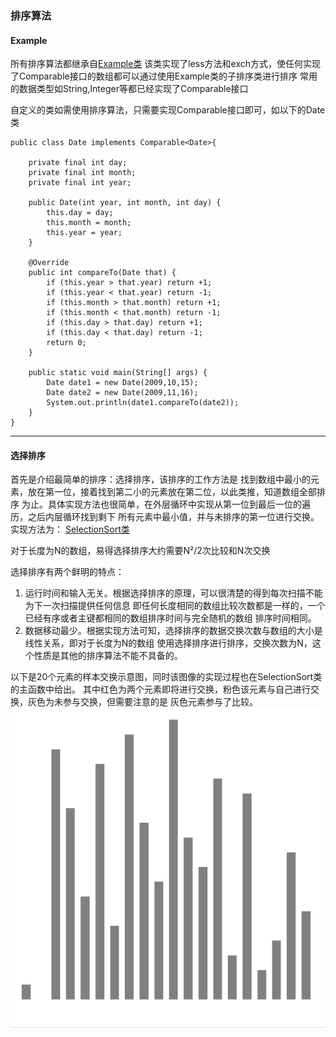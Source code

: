 ### 排序算法

#### Example
所有排序算法都继承自[Example类](https://github.com/SunDDD/Sort/blob/master/src/com/algorithms/sort/Example.java)
该类实现了less方法和exch方式，使任何实现了Comparable接口的数组都可以通过使用Example类的子排序类进行排序
常用的数据类型如String,Integer等都已经实现了Comparable接口

自定义的类如需使用排序算法，只需要实现Comparable接口即可，如以下的Date类
```code
public class Date implements Comparable<Date>{

    private final int day;
    private final int month;
    private final int year;

    public Date(int year, int month, int day) {
        this.day = day;
        this.month = month;
        this.year = year;
    }

    @Override
    public int compareTo(Date that) {
        if (this.year > that.year) return +1;
        if (this.year < that.year) return -1;
        if (this.month > that.month) return +1;
        if (this.month < that.month) return -1;
        if (this.day > that.day) return +1;
        if (this.day < that.day) return -1;
        return 0;
    }

    public static void main(String[] args) {
        Date date1 = new Date(2009,10,15);
        Date date2 = new Date(2009,11,16);
        System.out.println(date1.compareTo(date2));
    }
}
```

---

#### 选择排序
首先是介绍最简单的排序：选择排序，该排序的工作方法是
找到数组中最小的元素，放在第一位，接着找到第二小的元素放在第二位，以此类推，知道数组全部排序
为止。具体实现方法也很简单，在外层循环中实现从第一位到最后一位的遍历，之后内层循环找到剩下
所有元素中最小值，并与未排序的第一位进行交换。实现方法为：
[SelectionSort类](https://github.com/SunDDD/Sort/blob/master/src/com/algorithms/sort/selection/SelectionSort.java) <br>

对于长度为N的数组，易得选择排序大约需要N²/2次比较和N次交换

选择排序有两个鲜明的特点：
1. 运行时间和输入无关。根据选择排序的原理，可以很清楚的得到每次扫描不能为下一次扫描提供任何信息
即任何长度相同的数组比较次数都是一样的，一个已经有序或者主键都相同的数组排序时间与完全随机的数组
排序时间相同。
2. 数据移动最少。根据实现方法可知，选择排序的数据交换次数与数组的大小是线性关系，即对于长度为N的数组
使用选择排序进行排序，交换次数为N，这个性质是其他的排序算法不能不具备的。

以下是20个元素的样本交换示意图，同时该图像的实现过程也在SelectionSort类的主函数中给出。
其中红色为两个元素即将进行交换，粉色该元素与自己进行交换，灰色为未参与交换，但需要注意的是
灰色元素参与了比较。
![selection](https://github.com/SunDDD/Sort/blob/master/image/selection.gif)
